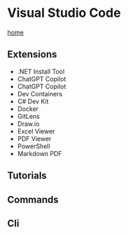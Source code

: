 # Visual Studio Code

[home](https://code.visualstudio.com)  

## Extensions

- .NET Install Tool
- ChatGPT Copilot
- ChatGPT Copilot
- Dev Containers
- C# Dev Kit
- Docker
- GitLens
- Draw.io
- Excel Viewer
- PDF Viewer
- PowerShell
- Markdown PDF

## Tutorials

## Commands

## Cli
